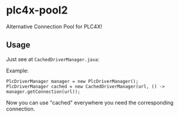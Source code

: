 # plc4x-pool2
Alternative Connection Pool for PLC4X!

## Usage

Just see at `CachedDriverManager.java`:

Example:
```
PlcDriverManager manager = new PlcDriverManager();
PlcDriverManager cached = new CachedDriverManager(url, () -> manager.getConnection(url));
```

Now you can use "cached" everywhere you need the corresponding connection.
